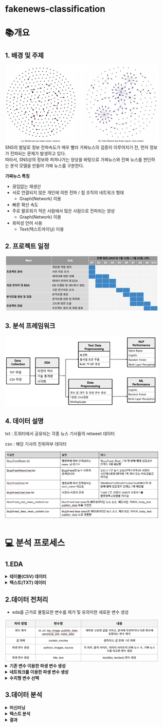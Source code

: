 # fakenews-classification

# 📚개요
## 1. 배경 및 주제
<div style="text-align: center;">
  <img src="./images/newsnetwork.png" /> <br>
</div>
SNS의 발달로 정보 전파속도가 매우 빨라 가짜뉴스의 검증이 이루어지기 전, 먼저 정보가 전파되는 문제가 발생하고 있다.
<br>
따라서, SNS상의 정보와 퍼져나가는 양상을 바탕으로 가짜뉴스와 진짜 뉴스를 판단하는 분석 모델을 만들어 가짜 뉴스를 구분한다.

<br>

**가짜뉴스 특징**
- 끊임없는 재생산
- 서로 연결되지 않은 개인에 의한 전파 / 점 조직의 네트워크 형태
    - Graph(Network) 이용
- 빠른 확산 속도
- 주로 팔로워가 적은 사람에서 많은 사람으로 전파되는 양상
    - Graph(Network) 이용
- 회피성 언어 사용 
    - Text(텍스트마이닝) 이용


## 2. 프로젝트 일정

<div style="text-align: center;">
  <img src="./images/schedule.png" /> <br>
</div>

## 3. 분석 프레임워크

<div style="text-align: center;">
  <img src="./images/framework.png" /> <br>
</div>

## 4. 데이터 설명
txt : 트위터에서 공유되는 각종 뉴스 기사들의 retweet 데이터

csv : 해당 기사의 진위여부 데이터

<div style="text-align: center;">
  <img src="./images/data.png" /> <br>
</div>
<br>

# 💻 분석 프로세스

## 1.EDA
<details><summary> <b> 테이블(CSV) 데이터 </b> </summary>
<p>
	
- 기술통계량
<div style="text-align: center;">
  <img src="./images/describe.png" /> <br>
</div>

- 결측치 <br>
<div style="text-align: center;">
  <img src="./images/na.png" /> <br>
</div>

- 막대 그래프 <br>
<div style="text-align: center;">
  <img src="./images/barchart.png" /> <br>
</div>

 <br>

</p>
</details>

<details><summary> <b> 텍스트(TXT) 데이터 </b> </summary>
<p>
	
- title 변수의 길이, 토큰 수, 토큰 길이
<div style="text-align: center;">
  <img src="./images/title_hist.png" /> <br>
</div>

- text 변수의 길이, 토큰 수, 토큰 길이  <br>
<div style="text-align: center;">
  <img src="./images/text_hist.png" /> <br>
</div>

- title, text 변수 REAL/FAKE 뉴스 품사 통계 <br>
<div style="text-align: center;">
  <img src="./images/품사통계.png" /> <br>
</div>

- 기사 본문 품사가 동사, 형용사, 부사인 빈도 수 상위 50개 단어 <br>
<div style="text-align: center;">
  <img src="./images/기사품사.png" /> <br>
</div>

 <br>
  
</p>
</details>

## 2.데이터 전처리
- eda를 근거로 불필요한 변수를 제거 및 유의미한 새로운 변수 생성
<div style="text-align: center;">
  <img src="./images/전처리.png" /> <br>
</div>

<details><summary> <b> 기존 변수 이용한 파생 변수 생성 </b> </summary>
<p>

- author, images, source 세가지 변수 이용하여 파생 변수 생성
<div style="text-align: center;">
  <img src="./images/파생변수.png" /> <br>
</div>
	
<div style="text-align: center;">
  <img src="./images/작가변수.png" /> <br>
</div>

- author 개인의 fake/real news 작성 횟수를 고려해 점수 부여
(author의 신뢰도)

- 각 뉴스별 author 신뢰도의 평균 
→ author score 변수 생성

- images, source 또한 같은 방식으로 진행
 <br>

</p>
</details>

<details><summary> <b> 네트워크를 이용한 파생 변수 생성 </b> </summary>
<p>
	
- 팔로우-팔로워 네트워크 이용하여 파생 변수 생성
<div style="text-align: center;">
  <img src="./images/네트워크파생변수.png" /> <br>
</div>


<div style="text-align: center;">
  <img src="./images/네트워크변수.png" /> <br>
</div>

- 팔로워가 적은 사람에서 많은 사람으로 전파되는 경우가 많음
    - → 뉴스를 리트윗 하는 유저의 in-degree와 out-degree를 비교

- 서로 연결되지 않은 개인에 의해 전파, 점 조직 형태의 네트워크를 가짐
    - → 뉴스를 리트윗 하는 유저의 clustering-coefficient를 비교

- 가짜 뉴스를 리트윗 하는 유저들은 가짜 뉴스를 전파하기 위함
    - → 뉴스를 리트윗 한 유저들의 진짜 뉴스, 가짜 뉴스 수 비교
 <br>

 <br>
  
</p>
</details>

<details><summary> <b> 수치형 변수 선택 </b> </summary>
<p>
	
- 수치형 변수 분포 비교
<div style="text-align: center;">
  <img src="./images/수치형변수분포.png" /> <br>
</div>
→ in_out_degree, clustering_coef 변수가 가설과 달리 Fake일 때 더 높은 값의 분포를 가짐


- 수치형 변수 t 검정, 범주형 변수 Chi2 검정
<div style="text-align: center;">
  <img src="./images/tf검정.png" /> <br>
</div>
→ 신뢰구간 90%일 때 -> in_out_degree 채택 / 신뢰구간 95%일 때 -> text_len, in_out_degree 채택

→ 분석 목적에 맞지 않는 in_out_degree, clustering_coef 변수 제거

- 최종 데이터셋에 포함될 수치형 변수 결정
<div style="text-align: center;">
  <img src="./images/최종데이터셋.png" /> <br>
</div>

 <br>
  
</p>
</details>

## 3.데이터 분석
<details><summary> <b> 머신러닝 </b> </summary>
<p>
	
- 데이터 스케일링
<div style="text-align: center;">
  <img src="./images/minmaxscaler.png" /> <br>
</div>
→ 범주형 변수 contain_movies 를 유지하기 위해 minmaxscaler 사용<br>
<br>

- 모델 선택 및 분석
 <br>
<div style="text-align: center;">
  <img src="./images/ml분석결과.png" /> <br>
</div>
→ 로지스틱 회귀, 랜덤포레스트. MLP모델을 이용하여 분석 진행<br>
→ 다중공선성의 문제를 방지하기 위해 로지스틱 모델은 L2 규제를 통해 릿지회귀를 이용<br>
<br>

- K-Fold 교차 검증 <br>
<div style="text-align: center;">
  <img src="./images/kfold.png" /> <br>
</div>
→ 모델이 테스트셋에 과적합 되었을 수 있으므로 K-Fold 교차 검증 진행<br>
<br>

- 특성 중요도
 <br>
<div style="text-align: center;">
  <img src="./images/특징중요도.png" /> <br>
</div>
→ 랜덤포레스트 모델 분류에서 특징이 얼마나 영향을 미치는지 특징 중요도를 확인<br>
→ user_credibility 변수가 분류에 가장 큰 영향을 주었고 다음으로 score 변수들의 영향이 큼<br>
<br>
</p>
</details>

<details><summary> <b> 텍스트 분석 </b> </summary>
<p>
	
- 자연어 처리 분석 프레임워크
<div style="text-align: center;">
  <img src="./images/자연어분석.png" /> <br>
</div>
→ 텍스트 변수인 title과 text 병합한 뒤, 토큰화 및 불용어 제거 <br>
→ 가짜 뉴스의 특성 중 "모호한 언어 사용"을 이용하기 위해 동사,형용사, 부사 토큰만을 추출하여 BoW, TF-IDF를 생성한 뒤 분석 수행
<br>
<br>

- 모델 선택 및 분석
  <br>
<div style="text-align: center;">
  <img src="./images/텍스트분석결과.png" /> <br>
</div>
→ MLP, 랜덤 포레스트. 로지스틱 회귀, 나이브 베이즈 분류 모델 이용 <br>
→ 전체 토큰보다 동사, 형용사, 부사 토큰만으로 분석을 진행한 경우 성능이 더 높음
<br>
<br>

- 하이퍼 파라미터 튜닝
 <br>
<div style="text-align: center;">
  <img src="./images/하이퍼파라미터.png" /> <br>
</div>
→ 하이퍼 파라미터 튜닝 진행한 모든 모델의 성능이 향상<br>
<br>
  
</p>
</details>

<details><summary> <b> 결과 </b> </summary>
<p>
	
- 결과 비교
<div style="text-align: center;">
  <img src="./images/결과비교.png" /> <br>
</div>
→ 자연어처리: 동사, 형용사, 부사를 사용해 랜덤포레스트 모델을 이용했을때 가장 높은 성능

→ 머신러닝: 랜덤포레스트 모델을 이용했을때 가장 높은 성능

→ 자연어처리 보다 머신러닝이 더 높은 성능을 보이지만 자연어처리도 충분히 높은 성능을 보임
<br>

- 결론
  <br>
<div style="text-align: center;">
  <img src="./images/결론.png" /> <br>
</div>
→ 가짜 뉴스의 서로 연결되지 않은 개인에 의한 전파 특성: 

clustering coefficient의 비교로 나타냄 -> 기각

→ 팔로워가 적은 사람에서 많은 사람으로 전파되는 양상: <br>
in-out degree 비교로 나타냄 -> 기각

→ 회피성 언어 사용 특성: <br>
전체 텍스트 토큰 vs 동사, 형용사, 부사의 토큰만 이용한 자연어 처리 성능 비교를 통해 유의미한 결과 도출

→ 진짜 뉴스와 가짜 뉴스의 빈도 수 차이를 통해 생성한 파생변수들 모두 유의미

<br>

- 고도화 방안
  - 파생변수의 scoring 방식 개선 <br>
  → 과거에 진짜 뉴스, 가짜 뉴스 둘 중 하나만 나타났을 때 횟수를 비교하지 못하는 한계 존재 <br>
  ex. (진짜 뉴스 빈도수, 가짜 뉴스 빈도수) 라고 하면 (32,0)과 (9,0)이 같은 값 1로 scoring
  - 자연어처리와 머신러닝을 함께 고려하여 분류하는 방법 탐색 <br>
  → 두 방법을 따로 비교해야하는 한계 존재 <br>
  → 앙상블과 같이 두 방법을 함께 고려하여 분류하는 방법을 탐색
  - 네트워크에서 추가로 유의미한 인사이트 탐색 <br>
  → 뉴스의 특성이 잘 나타나는 유저 간의 관계 데이터 필요 <br> 
  → 뉴스의 확산 양상을 표현할 수 있는 보다 정교한 데이터 필요.

  
</p>
</details>